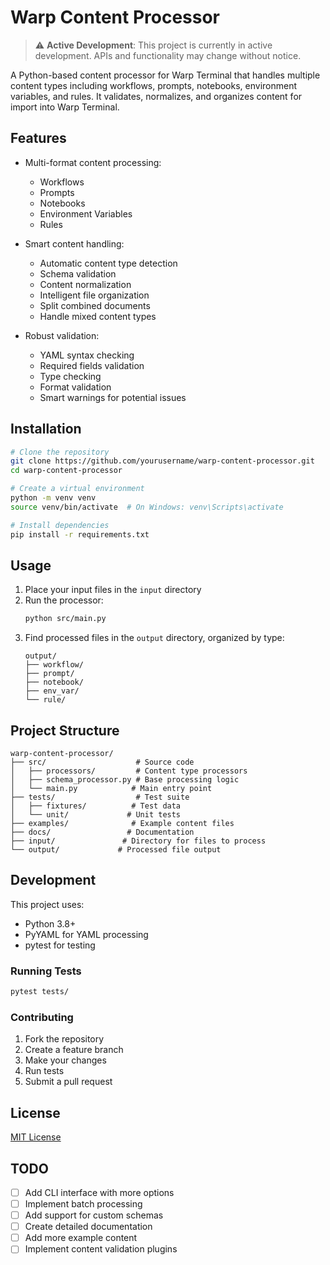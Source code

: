 # Warp Content Processor

> ⚠️ **Active Development**: This project is currently in active development. APIs and functionality may change without notice.

A Python-based content processor for Warp Terminal that handles multiple content types including workflows, prompts, notebooks, environment variables, and rules. It validates, normalizes, and organizes content for import into Warp Terminal.

## Features

- Multi-format content processing:
  - Workflows
  - Prompts
  - Notebooks
  - Environment Variables
  - Rules

- Smart content handling:
  - Automatic content type detection
  - Schema validation
  - Content normalization
  - Intelligent file organization
  - Split combined documents
  - Handle mixed content types

- Robust validation:
  - YAML syntax checking
  - Required fields validation
  - Type checking
  - Format validation
  - Smart warnings for potential issues

## Installation

```bash
# Clone the repository
git clone https://github.com/yourusername/warp-content-processor.git
cd warp-content-processor

# Create a virtual environment
python -m venv venv
source venv/bin/activate  # On Windows: venv\Scripts\activate

# Install dependencies
pip install -r requirements.txt
```

## Usage

1. Place your input files in the `input` directory
2. Run the processor:
   ```bash
   python src/main.py
   ```
3. Find processed files in the `output` directory, organized by type:
   ```
   output/
   ├── workflow/
   ├── prompt/
   ├── notebook/
   ├── env_var/
   └── rule/
   ```

## Project Structure

```
warp-content-processor/
├── src/                    # Source code
│   ├── processors/         # Content type processors
│   ├── schema_processor.py # Base processing logic
│   └── main.py            # Main entry point
├── tests/                  # Test suite
│   ├── fixtures/          # Test data
│   └── unit/             # Unit tests
├── examples/              # Example content files
├── docs/                 # Documentation
├── input/               # Directory for files to process
└── output/             # Processed file output
```

## Development

This project uses:
- Python 3.8+
- PyYAML for YAML processing
- pytest for testing

### Running Tests

```bash
pytest tests/
```

### Contributing

1. Fork the repository
2. Create a feature branch
3. Make your changes
4. Run tests
5. Submit a pull request

## License

[MIT License](LICENSE)

## TODO

- [ ] Add CLI interface with more options
- [ ] Implement batch processing
- [ ] Add support for custom schemas
- [ ] Create detailed documentation
- [ ] Add more example content
- [ ] Implement content validation plugins
